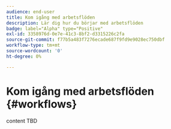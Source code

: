 ```yaml
---
audience: end-user
title: Kom igång med arbetsflöden
description: Lär dig hur du börjar med arbetsflöden
badge: label="Alpha" type="Positive"
exl-id: 3358976d-0e7e-41c3-8bf2-d3315226c2fa
source-git-commit: f77b5a483f7276ecade687f9fd9e9028ec750dbf
workflow-type: tm+mt
source-wordcount: '0'
ht-degree: 0%

---
```


# Kom igång med arbetsflöden {#workflows}

content TBD
